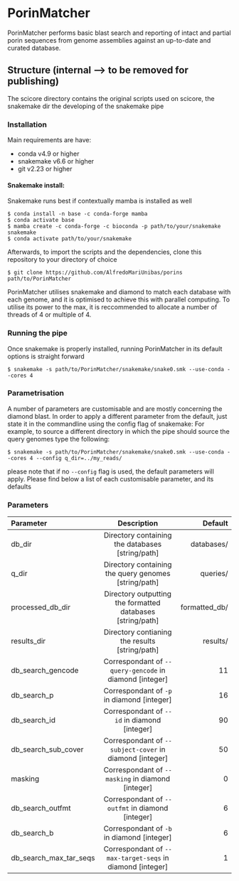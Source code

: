# PorinMatcher
PorinMatcher performs basic blast search and reporting of intact and partial porin sequences from genome assemblies against an up-to-date and curated database.
## Structure (internal --> to be removed for publishing)
The scicore directory contains the original scripts used on scicore, the snakemake dir the developing of the snakemake pipe
### Installation
Main requirements are have:
- conda v4.9 or higher
- snakemake v6.6 or higher
- git v2.23 or higher

#### Snakemake install:
Snakemake runs best if contextually mamba is installed as well
```
$ conda install -n base -c conda-forge mamba
$ conda activate base
$ mamba create -c conda-forge -c bioconda -p path/to/your/snakemake snakemake
$ conda activate path/to/your/snakemake
```
Afterwards, to import the scripts and the dependencies, clone this repository to your directory of choice

```
$ git clone https://github.com/AlfredoMariUnibas/porins path/to/PorinMatcher
```

PorinMatcher utilises snakemake and diamond to match each database with each genome, and it is optimised to achieve this with parallel computing. To utilise its power to the max, it is reccommended to allocate a number of threads of 4 or multiple of 4. 

### Running the pipe
Once snakemake is properly installed, running PorinMatcher in its default options is straight forward

```
$ snakemake -s path/to/PorinMatcher/snakemake/snake0.smk --use-conda --cores 4
```
### Parametrisation
A number of parameters are customisable and are mostly concerning the diamond blast. In order to apply a different parameter from the default, just state it in the commandline using the config flag of snakemake:
For example, to source a different directory in which the pipe should source the query genomes type the following:
```
$ snakemake -s path/to/PorinMatcher/snakemake/snake0.smk --use-conda --cores 4 --config q_dir=../my_reads/
```
please note that if no `--config` flag is used, the default parameters will apply. Please find below a list of each customisable parameter, and its defaults

### Parameters
| Parameter | Description | Default |
|:--------|:---------:|------:|
| db_dir | Directory containing the databases [string/path] | databases/ |
| q_dir | Directory containing the query genomes [string/path] | queries/ |
| processed_db_dir | Directory outputting the formatted databases [string/path] | formatted_db/ |
| results_dir | Directory contianing the results [string/path] | results/ | 
| db_search_gencode| Correspondant of `--query-gencode` in diamond [integer] | 11 |
| db_search_p | Correspondant of `-p` in diamond [integer] | 16 |
| db_search_id | Correspondant of `--id` in diamond [integer] | 90 |
| db_search_sub_cover | Correspondant of `--subject-cover` in diamond [integer] | 50 |
| masking | Correspondant of `--masking` in diamond [integer] | 0 |
| db_search_outfmt | Correspondant of `--outfmt` in diamond [integer] | 6 |
| db_search_b | Correspondant of `-b` in diamond [integer] | 6 |
| db_search_max_tar_seqs | Correspondant of `--max-target-seqs` in diamond [integer] | 1 |

